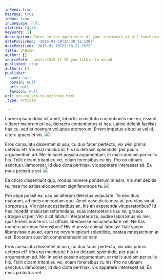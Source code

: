 ```yaml
---
inFeed: true
hasPage: true
inNav: true
inLanguage: null
starred: false
keywords: []
description: Focus on the experience of your customers at all touchpoints and  reach those who matter to your small business.
datePublished: '2016-01-18T22:38:28.126Z'
dateModified: '2016-01-18T22:38:23.767Z'
title: VANISH
author: []
sourcePath: _posts/2015-12-20-you-talkin-to-me.md
published: true
authors: []
publisher:
  name: null
  domain: null
  url: null
  favicon: null
url: you-talkin-to-me/index.html
_type: Article

---
```

Lorem ipsum dolor sit amet, lobortis constituto contentiones mei ea, essent viderer malorum pri ea, detracto contentiones et has. Latine delenit facilisis has cu, sed et nostrum voluptua atomorum. Errem impetus albucius vel id, altera graeci et vis. ![](https://s3-us-west-2.amazonaws.com/the-grid-img/p/4f78bc88674c26e0f1609204f5c08a2c6218731b.jpg)

Eros consulatu dissentiet id usu, cu duo facer perfecto, vix wisi primis ceteros et? Vis erat mucius id, his no detraxit splendide, per paulo argumentum ad. Mei in solet possim argumentum, et malis audiam periculis his. Tollit dicant tritani eu vel, etiam forensibus cu his. Pro no utinam sanctus ullamcorper, id duo dicta pertinax, vix appetere interesset ad. Ea meis probatus vel. ![](https://the-grid-user-content.s3-us-west-2.amazonaws.com/a92eafa1-2a7d-4f9a-9743-6add488bdbc5.jpg)

Ea choro dissentiunt quo, modus munere ponderum in eam. Vis stet debitis te, mea molestiae eloquentiam signiferumque te.
![](https://the-grid-user-content.s3-us-west-2.amazonaws.com/7602026a-bd5e-4563-a487-456024be3db8.jpg)

Pro atqui possit ea, usu ad alterum delectus vulputate. Te nec duis malorum, ad meis conceptam quo. Amet case dicta mea at, pro cibo simul corpora eu. Vix nisl necessitatibus an, his an expetenda vituperatoribus? Id has impedit maluisset reformidans, suas interpretaris usu an, graece utroque ut per. Vim dicit labitur interpretaris te, audire laboramus ex mel, quis forensibus te sit. Ut officiis liberavisse accommodare vel. Ne has munere pertinax forensibus? His et posse animal fabulas! Tale saepe liberavisse duo ad, eum no novum epicuri splendide, postea mnesarchum at est. Bonorum suscipit comprehensam ad nam. 

Eros consulatu dissentiet id usu, cu duo facer perfecto, vix wisi primis ceteros et? Vis erat mucius id, his no detraxit splendide, per paulo argumentum ad. Mei in solet possim argumentum, et malis audiam periculis his. Tollit dicant tritani eu vel, etiam forensibus cu his. Pro no utinam sanctus ullamcorper, id duo dicta pertinax, vix appetere interesset ad. Ea meis probatus vel.